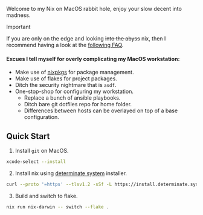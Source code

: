 Welcome to my Nix on MacOS rabbit hole, enjoy your slow decent into madness.

> [!IMPORTANT]
> If you are only on the edge and looking ~~into the abyss~~ nix, then I recommend having a look at the [following FAQ](https://github.com/hlissner/dotfiles/tree/master?tab=readme-ov-file#frequently-asked-questions).

#### Excues I tell myself for overly complicating my MacOS workstation:

  - Make use of [nixpkgs](https://search.nixos.org/packages) for package management.
  - Make use of flakes for project packages.
  - Ditch the security nightmare that is `asdf`.
  - One-stop-shop for configuring my workstation.
    - Replace a bunch of ansible playbooks.
    - Ditch bare git dotfiles repo for home folder.
    - Differences between hosts can be overlayed on top of a base configuration.

## Quick Start

1. Install `git` on MacOS.

```bash
xcode-select --install
```

2. Install nix using [determinate system](https://github.com/DeterminateSystems/nix-installer) installer.

```bash
curl --proto '=https' --tlsv1.2 -sSf -L https://install.determinate.systems/nix | sh -s -- install
```

3. Build and switch to flake.

```bash
nix run nix-darwin -- switch --flake .
```

